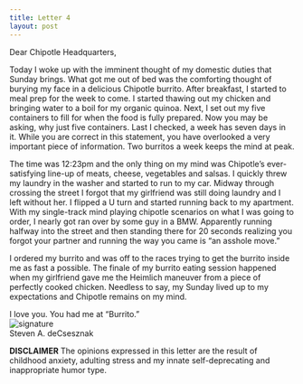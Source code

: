 ```yaml
---
title: Letter 4
layout: post
---
```


Dear Chipotle Headquarters, 

Today I woke up with the imminent thought of my domestic duties that Sunday brings.  What got me out of bed was the comforting thought of burying my face in a delicious Chipotle burrito. After breakfast, I started to meal prep for the week to come.  I started thawing out my chicken and bringing water to a boil for my organic quinoa.  Next, I set out my five containers to fill for when the food is fully prepared.  Now you may be asking, why just five containers.  Last I checked, a week has seven days in it.  While you are correct in this statement, you have overlooked a very important piece of information.  Two burritos a week keeps the mind at peak.  

The time was 12:23pm and the only thing on my mind was Chipotle’s ever-satisfying line-up of meats, cheese, vegetables and salsas.  I quickly threw my laundry in the washer and started to run to my car.  Midway through crossing the street I forgot that my girlfriend was still doing laundry and I left without her. I flipped a U turn and started running back to my apartment.  With my single-track mind playing chipotle scenarios on what I was going to order, I nearly got ran over by some guy in a BMW.  Apparently running halfway into the street and then standing there for 20 seconds realizing you forgot your partner and running the way you came is “an asshole move.”  

I ordered my burrito and was off to the races trying to get the burrito inside me as fast a possible.  The finale of my burrito eating session happened when my girlfriend gave me the Heimlich maneuver from a piece of perfectly cooked chicken.  Needless to say, my Sunday lived up to my expectations and Chipotle remains on my mind.  

I love you.  You had me at “Burrito.”<br>
![signature](https://fontmeme.com/permalink/200925/c101f6549bbb85c94b3d8b47e8b8e244.png)<br>
Steven A. deCsesznak

**DISCLAIMER**
The opinions expressed in this letter are the result of childhood anxiety, adulting stress and my innate self-deprecating and inappropriate humor type.